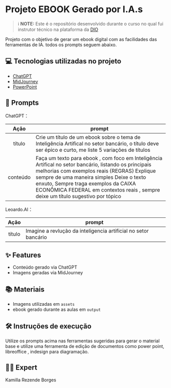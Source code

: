 # Projeto EBOOK Gerado por I.A.s


 > ℹ️ **NOTE:** Este é o repositório desenvolvido durante o curso no qual fui instrutor técnico na plataforma da [DIO](https://dio.me)

Projeto com o objetivo de gerar um ebook digital com as facilidades das ferramentas de IA. todos os prompts
seguem abaixo.



## 💻 Tecnologias utilizadas no projeto

- [ChatGPT](https://chat.openai.com/) 
- [MidJourney](https://www.midjourney.com/app/)
- [PowerPoint](https://www.microsoft.com/en/microsoft-365/powerpoint)

## 🧠 Prompts


ChatGPT：

|   Ação   | prompt                                                                                                                                                                                                                                                                         |
| :------: | ------------------------------------------------------------------------------------------------------------------------------------------------------------------------------------------------------------------------------------------------------------------------------ |
|  título  | Crie um título de um ebook sobre o tema de Inteligência Artifical no setor bancário, o título deve ser épico e curto, me liste 5 variações de títulos                                                        |
| conteúdo | Faça um texto para ebook , com foco em Inteligência Artifical no setor bancário, listando os principais melhorias com exemplos reais {REGRAS} Explique sempre de uma maneira simples Deixe o texto enxuto, Sempre traga exemplos da CAIXA ECONÔMICA FEDERAL em contextos reais , sempre deixe um título sugestivo por tópico |


Leoardo.AI：

|  Ação  | prompt                                                                                 |
| :----: | -------------------------------------------------------------------------------------- |
| título | Imagine a revlução da inteligencia artificial no setor bancário
## ✨ Features

- Conteúdo gerado via ChatGPT
- Imagens geradas via MidJourney

## 📚 Materiais

- Imagens utilizadas em `assets`
- ebook gerado durante as aulas em `output`

## 🛠️ Instruções de execução

Utilize os prompts acima nas ferramentas sugeridas para gerar o material base e utilize uma ferramenta de edição de documentos como power point, libreoffice , indesign para diagramação.

## 👨‍💻 Expert
Kamilla Rezende Borges
    

